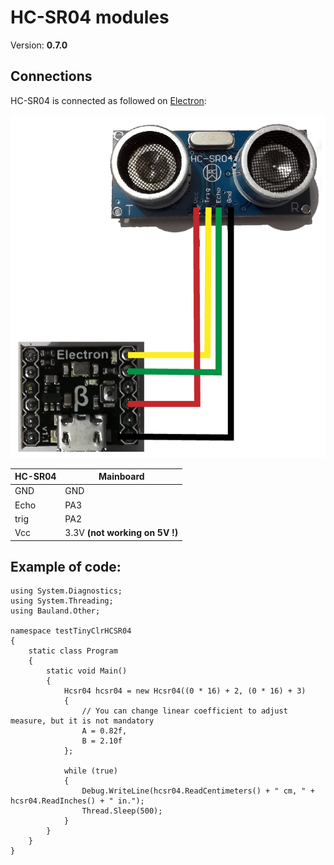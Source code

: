 # HC-SR04 modules
Version: __0.7.0__

## Connections ##
HC-SR04 is connected as followed on [Electron](http://www.ingenuitymicro.com/products/electron/):

![Schematic](HC-SR04-Electron.png)

HC-SR04 | Mainboard
-------- | ----------
GND | GND
Echo | PA3
trig | PA2
Vcc | 3.3V __(not working on 5V !)__


## Example of code:
```CSharp
using System.Diagnostics;
using System.Threading;
using Bauland.Other;

namespace testTinyClrHCSR04
{
    static class Program
    {
        static void Main()
        {
            Hcsr04 hcsr04 = new Hcsr04((0 * 16) + 2, (0 * 16) + 3)
            {
                // You can change linear coefficient to adjust measure, but it is not mandatory
                A = 0.82f,
                B = 2.10f
            };

            while (true)
            {
                Debug.WriteLine(hcsr04.ReadCentimeters() + " cm, " + hcsr04.ReadInches() + " in.");
                Thread.Sleep(500);
            }
        }
    }
}
```
